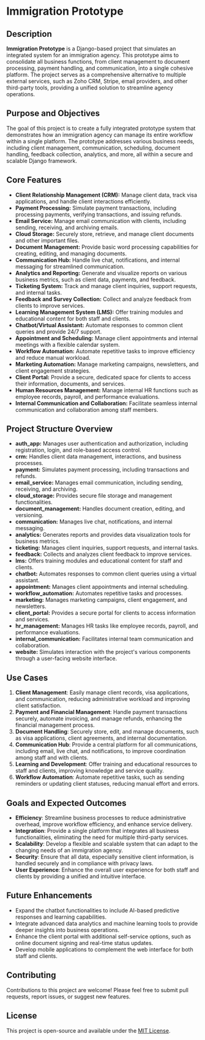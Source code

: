 # **Immigration Prototype**

## **Description**
**Immigration Prototype** is a Django-based project that simulates an integrated system for an immigration agency. This prototype aims to consolidate all business functions, from client management to document processing, payment handling, and communication, into a single cohesive platform. The project serves as a comprehensive alternative to multiple external services, such as Zoho CRM, Stripe, email providers, and other third-party tools, providing a unified solution to streamline agency operations.

## **Purpose and Objectives**

The goal of this project is to create a fully integrated prototype system that demonstrates how an immigration agency can manage its entire workflow within a single platform. The prototype addresses various business needs, including client management, communication, scheduling, document handling, feedback collection, analytics, and more, all within a secure and scalable Django framework.

## **Core Features**

- **Client Relationship Management (CRM):** Manage client data, track visa applications, and handle client interactions efficiently.
- **Payment Processing:** Simulate payment transactions, including processing payments, verifying transactions, and issuing refunds.
- **Email Service:** Manage email communication with clients, including sending, receiving, and archiving emails.
- **Cloud Storage:** Securely store, retrieve, and manage client documents and other important files.
- **Document Management:** Provide basic word processing capabilities for creating, editing, and managing documents.
- **Communication Hub:** Handle live chat, notifications, and internal messaging for streamlined communication.
- **Analytics and Reporting:** Generate and visualize reports on various business metrics, such as client data, payments, and feedback.
- **Ticketing System:** Track and manage client inquiries, support requests, and internal tasks.
- **Feedback and Survey Collection:** Collect and analyze feedback from clients to improve services.
- **Learning Management System (LMS):** Offer training modules and educational content for both staff and clients.
- **Chatbot/Virtual Assistant:** Automate responses to common client queries and provide 24/7 support.
- **Appointment and Scheduling:** Manage client appointments and internal meetings with a flexible calendar system.
- **Workflow Automation:** Automate repetitive tasks to improve efficiency and reduce manual workload.
- **Marketing Automation:** Manage marketing campaigns, newsletters, and client engagement strategies.
- **Client Portal:** Provide a secure, dedicated space for clients to access their information, documents, and services.
- **Human Resources Management:** Manage internal HR functions such as employee records, payroll, and performance evaluations.
- **Internal Communication and Collaboration:** Facilitate seamless internal communication and collaboration among staff members.

## **Project Structure Overview**

- **auth_app:** Manages user authentication and authorization, including registration, login, and role-based access control.
- **crm:** Handles client data management, interactions, and business processes.
- **payment:** Simulates payment processing, including transactions and refunds.
- **email_service:** Manages email communication, including sending, receiving, and archiving.
- **cloud_storage:** Provides secure file storage and management functionalities.
- **document_management:** Handles document creation, editing, and versioning.
- **communication:** Manages live chat, notifications, and internal messaging.
- **analytics:** Generates reports and provides data visualization tools for business metrics.
- **ticketing:** Manages client inquiries, support requests, and internal tasks.
- **feedback:** Collects and analyzes client feedback to improve services.
- **lms:** Offers training modules and educational content for staff and clients.
- **chatbot:** Automates responses to common client queries using a virtual assistant.
- **appointment:** Manages client appointments and internal scheduling.
- **workflow_automation:** Automates repetitive tasks and processes.
- **marketing:** Manages marketing campaigns, client engagement, and newsletters.
- **client_portal:** Provides a secure portal for clients to access information and services.
- **hr_management:** Manages HR tasks like employee records, payroll, and performance evaluations.
- **internal_communication:** Facilitates internal team communication and collaboration.
- **website:** Simulates interaction with the project's various components through a user-facing website interface.

## **Use Cases**

1. **Client Management**: Easily manage client records, visa applications, and communication, reducing administrative workload and improving client satisfaction.
2. **Payment and Financial Management**: Handle payment transactions securely, automate invoicing, and manage refunds, enhancing the financial management process.
3. **Document Handling**: Securely store, edit, and manage documents, such as visa applications, client agreements, and internal documentation.
4. **Communication Hub**: Provide a central platform for all communications, including email, live chat, and notifications, to improve coordination among staff and with clients.
5. **Learning and Development**: Offer training and educational resources to staff and clients, improving knowledge and service quality.
6. **Workflow Automation**: Automate repetitive tasks, such as sending reminders or updating client statuses, reducing manual effort and errors.

## **Goals and Expected Outcomes**

- **Efficiency**: Streamline business processes to reduce administrative overhead, improve workflow efficiency, and enhance service delivery.
- **Integration**: Provide a single platform that integrates all business functionalities, eliminating the need for multiple third-party services.
- **Scalability**: Develop a flexible and scalable system that can adapt to the changing needs of an immigration agency.
- **Security**: Ensure that all data, especially sensitive client information, is handled securely and in compliance with privacy laws.
- **User Experience**: Enhance the overall user experience for both staff and clients by providing a unified and intuitive interface.

## **Future Enhancements**

- Expand the chatbot functionalities to include AI-based predictive responses and learning capabilities.
- Integrate advanced data analytics and machine learning tools to provide deeper insights into business operations.
- Enhance the client portal with additional self-service options, such as online document signing and real-time status updates.
- Develop mobile applications to complement the web interface for both staff and clients.

## **Contributing**

Contributions to this project are welcome! Please feel free to submit pull requests, report issues, or suggest new features.

## **License**

This project is open-source and available under the [MIT License](LICENSE).
